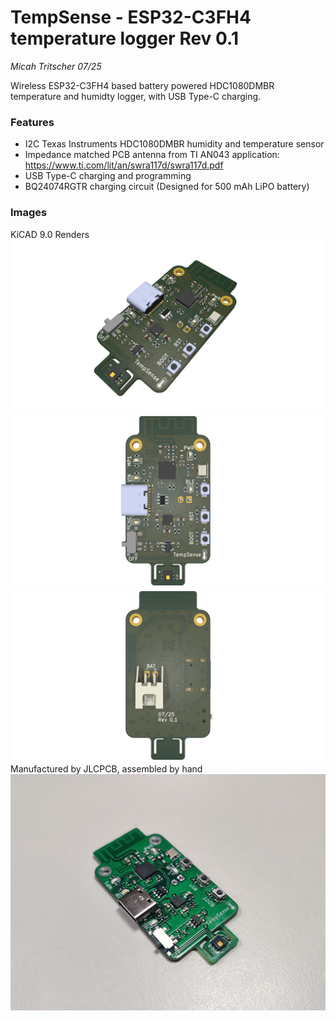 # TempSense - ESP32-C3FH4 temperature logger Rev 0.1
*Micah Tritscher 07/25*

Wireless ESP32-C3FH4 based battery powered HDC1080DMBR temperature and humidty logger, with USB Type-C charging.

### Features
- I2C Texas Instruments HDC1080DMBR humidity and temperature sensor
- Impedance matched PCB antenna from TI AN043 application: https://www.ti.com/lit/an/swra117d/swra117d.pdf
- USB Type-C charging and programming
- BQ24074RGTR charging circuit (Designed for 500 mAh LiPO battery)

### Images
KiCAD 9.0 Renders
![PCB Render](Images/RenderTempSensePCB.png)
![PCB Render](Images/RenderTempSensePCBTop.png)
![PCB Render](Images/RenderTempSensePCBBottom.png)
Manufactured by JLCPCB, assembled by hand
![PCB Render](Images/TempSenseAssembled.jpg)
